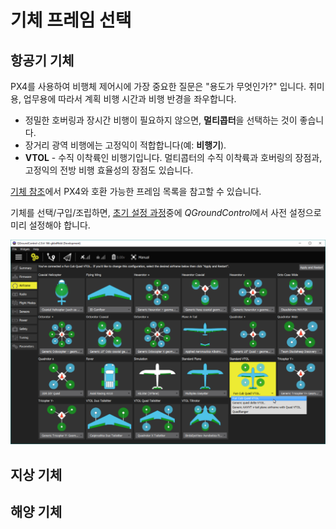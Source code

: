 # 기체 프레임 선택

## 항공기 기체

PX4를 사용하여 비행체 제어시에 가장 중요한 질문은 "용도가 무엇인가?" 입니다. 취미용, 업무용에 따라서 계획 비행 시간과 비행 반경을 좌우합니다.

- 정밀한 호버링과 장시간 비행이 필요하지 않으면, **멀티콥터**을 선택하는 것이 좋습니다.
- 장거리 광역 비행에는 고정익이 적합합니다(예: **비행기**).
- **VTOL** - 수직 이착륙인 비행기입니다. 멀티콥터의 수직 이착륙과 호버링의 장점과, 고정익의 전방 비행 효율성의 장점도 있습니다.

[기체 참조](../airframes/airframe_reference.md)에서 PX4와 호환 가능한 프레임 목록을 참고할 수 있습니다.

기체를 선택/구입/조립하면, [초기 설정 과정](../config/README.md)중에 *QGroundControl*에서 사전 설정으로 미리 설정해야 합니다.

![프레임 선택](../../assets/qgc/setup/airframe/frame_selection.png)

<!-- 
### Types of VTOL

Depending on the way the VTOL flies in copter mode or how it makes the transition there are three main types of VTOL aircraft.

**Multicopter - Airplane** - Generic airplane with pusher/puller motor and separate motors for vertical thrust. The VTOL hovers with its vertical motors. The transition is done when the forward motors are enabled and after the plane reaches cruising speed the hover motors are disabled in horizontal flight.

**Tail-sitter** - Airplane with two or more motors that sits on its tail while landed, then in vertical flight it balances in vertical frame orientation. The transition is made when the whole airplane changes its orientation from vertical to horizontal.

**Tilt-rotor** - Airplane with two or more motors that mechanical swing around an Y axis. The transition is done when gradually the motors change the thrust vector from vertical to horizontal.

-->

## 지상 기체

## 해양 기체